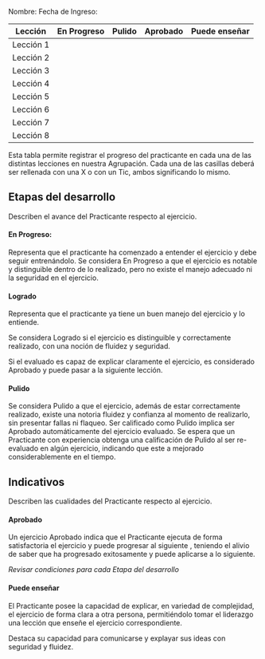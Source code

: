Nombre: 
Fecha de Ingreso:

| Lección   | En Progreso | Pulido | Aprobado | Puede enseñar |
| --------- | ----------- | ------ | -------- | ------------- |
| Lección 1 |             |        |          |               |
| Lección 2 |             |        |          |               |
| Lección 3 |             |        |          |               |
| Lección 4 |             |        |          |               |
| Lección 5 |             |        |          |               |
| Lección 6 |             |        |          |               |
| Lección 7 |             |        |          |               |
| Lección 8 |             |        |          |               |


Esta tabla permite registrar el progreso del practicante en cada una de las distintas lecciones en nuestra Agrupación. Cada una de las casillas deberá ser rellenada con una X o con un Tic, ambos significando lo mismo.

## Etapas del desarrollo

Describen el avance del Practicante respecto al ejercicio.
#### En Progreso:

Representa que el practicante ha comenzado a entender el ejercicio y debe seguir entrenándolo.
Se considera En Progreso a que el ejercicio es notable y distinguible dentro de lo realizado, pero no existe el manejo adecuado ni la seguridad en el ejercicio.

#### Logrado

Representa que el practicante ya tiene un buen manejo del ejercicio y lo entiende. 

Se considera Logrado si el ejercicio es distinguible y correctamente realizado, con una noción de fluidez y seguridad.

Si el evaluado es capaz de explicar claramente el ejercicio, es considerado Aprobado y puede pasar a la siguiente lección.
#### Pulido

Se considera Pulido a que el ejercicio, además de estar correctamente realizado, existe una notoria fluidez y confianza al momento de realizarlo, sin presentar fallas ni flaqueo.
Ser calificado como Pulido implica ser Aprobado automáticamente del ejercicio evaluado.
Se espera que un Practicante con experiencia obtenga una calificación de Pulido al ser re-evaluado en algún ejercicio, indicando que este a mejorado considerablemente en el tiempo.

## Indicativos

Describen las cualidades del Practicante respecto al ejercicio.

#### Aprobado

Un ejercicio Aprobado indica que el Practicante ejecuta de forma satisfactoria el ejercicio y puede progresar al siguiente , teniendo el alivio de saber que ha progresado exitosamente y puede aplicarse a lo siguiente.

*Revisar condiciones para cada Etapa del desarrollo*

#### Puede enseñar

El Practicante posee la capacidad de explicar, en variedad de complejidad, el ejercicio de forma clara a otra persona, permitiéndolo tomar el liderazgo una lección que enseñe el ejercicio correspondiente. 

Destaca su capacidad para comunicarse y explayar sus ideas con seguridad y fluidez.